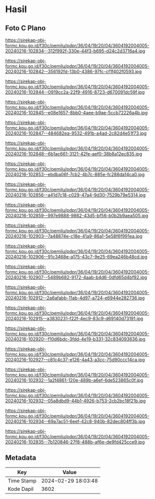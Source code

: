 # Hasil

## Foto C Plano

https://sirekap-obj-formc.kpu.go.id/f30c/pemilu/pdpr/36/04/19/20/04/3604192004005-20240216-102834--312f992f-330e-44f3-b695-d24c2d3716a4.jpg

https://sirekap-obj-formc.kpu.go.id/f30c/pemilu/pdpr/36/04/19/20/04/3604192004005-20240216-102842--356192fd-13b0-4386-97fc-cf1f402f0593.jpg

https://sirekap-obj-formc.kpu.go.id/f30c/pemilu/pdpr/36/04/19/20/04/3604192004005-20240216-102844--0919cc2a-22f9-4916-8723-d670091dc59f.jpg

https://sirekap-obj-formc.kpu.go.id/f30c/pemilu/pdpr/36/04/19/20/04/3604192004005-20240216-102845--e08e1657-8bb0-4aee-b9ae-5ccb72226a4b.jpg

https://sirekap-obj-formc.kpu.go.id/f30c/pemilu/pdpr/36/04/19/20/04/3604192004005-20240216-102847--484682ea-9532-491b-a4ad-2c82d4e51f73.jpg

https://sirekap-obj-formc.kpu.go.id/f30c/pemilu/pdpr/36/04/19/20/04/3604192004005-20240216-102848--6b1ac661-3121-42fe-aef0-38b8a12ec835.jpg

https://sirekap-obj-formc.kpu.go.id/f30c/pemilu/pdpr/36/04/19/20/04/3604192004005-20240216-102853--ebdba06f-7cb2-4b7c-885e-fc288da14ca0.jpg

https://sirekap-obj-formc.kpu.go.id/f30c/pemilu/pdpr/36/04/19/20/04/3604192004005-20240216-102856--a41d7c18-c029-47a4-9d30-7529b79e5314.jpg

https://sirekap-obj-formc.kpu.go.id/f30c/pemilu/pdpr/36/04/19/20/04/3604192004005-20240216-102859--997e9888-9862-43d5-bf56-b0b2b9aea505.jpg

https://sirekap-obj-formc.kpu.go.id/f30c/pemilu/pdpr/36/04/19/20/04/3604192004005-20240216-102903--7a48874e-c18e-41a9-86a1-5e58f6f991ea.jpg

https://sirekap-obj-formc.kpu.go.id/f30c/pemilu/pdpr/36/04/19/20/04/3604192004005-20240216-102906--91c3468e-a175-43c7-9e25-69ea246b48cd.jpg

https://sirekap-obj-formc.kpu.go.id/f30c/pemilu/pdpr/36/04/19/20/04/3604192004005-20240216-102907--5489b682-9172-4aab-b4d6-0dfd65d4bf92.jpg

https://sirekap-obj-formc.kpu.go.id/f30c/pemilu/pdpr/36/04/19/20/04/3604192004005-20240216-102912--2a6afabb-11ab-4d97-a724-e6944e282736.jpg

https://sirekap-obj-formc.kpu.go.id/f30c/pemilu/pdpr/36/04/19/20/04/3604192004005-20240216-102915--a3830231-f22f-4ec9-83c9-d69140d73191.jpg

https://sirekap-obj-formc.kpu.go.id/f30c/pemilu/pdpr/36/04/19/20/04/3604192004005-20240216-102920--f10d6bdc-3fdd-4e19-b331-32c834093636.jpg

https://sirekap-obj-formc.kpu.go.id/f30c/pemilu/pdpr/36/04/19/20/04/3604192004005-20240216-102927--c81c4c37-e126-4a43-a3cc-75d90ccc14ca.jpg

https://sirekap-obj-formc.kpu.go.id/f30c/pemilu/pdpr/36/04/19/20/04/3604192004005-20240216-102932--1a2f4861-120e-489b-a6ef-6de523865c0f.jpg

https://sirekap-obj-formc.kpu.go.id/f30c/pemilu/pdpr/36/04/19/20/04/3604192004005-20240216-102932--05a8dbd9-44b1-4926-b753-2cb2bc18f21b.jpg

https://sirekap-obj-formc.kpu.go.id/f30c/pemilu/pdpr/36/04/19/20/04/3604192004005-20240216-102934--69a7ac51-6eef-42c8-940b-82dec804ff3b.jpg

https://sirekap-obj-formc.kpu.go.id/f30c/pemilu/pdpr/36/04/19/20/04/3604192004005-20240216-102835--7b120846-27f8-488b-af6e-de9fd425cce9.jpg


## Metadata

| Key        | Value               |
| ---------- | ------------------- |
| Time Stamp | 2024-02-29 18:03:48 |
| Kode Dapil | 3602                |



